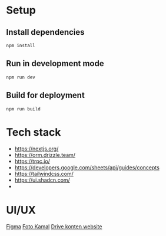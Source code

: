 # Setup
## Install dependencies
`npm install`
## Run in development mode
`npm run dev`
## Build for deployment
`npm run build`

# Tech stack
- https://nextjs.org/
- https://orm.drizzle.team/
- https://trpc.io/
- https://developers.google.com/sheets/api/guides/concepts
- https://tailwindcss.com/
- https://ui.shadcn.com/
- 

# UI/UX
[Figma](https://www.figma.com/design/xCSY1aDnUW3I28Nw1qgxF2/Design?node-id=15-9&t=h5TqdynwSbykbuMz-0)
[Foto Kamal](https://drive.google.com/drive/u/2/folders/1VC9QBW-kWwYPRUvosPo4wNRRGVqvgp2N)
[Drive konten website](https://drive.google.com/drive/folders/1JOC5M4E3lkpqDcVMPrTlnaoPepNneyLf)
